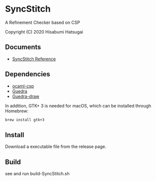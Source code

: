 # SyncStitch

A Refinement Checker based on CSP

Copyright (C) 2020 Hisabumi Hatsugai

## Documents

- [SyncStitch Reference](https://www.principia-m.com/syncstitch/SyncStitch_reference.pdf)

## Dependencies

- [ocaml-csp](https://github.com/hatsugai/ocaml-csp)
- [Guedra](https://github.com/hatsugai/Guedra)
- [Guedra-draw](https://github.com/hatsugai/Guedra-draw)

In addition, GTK+ 3 is needed for macOS, which can be installed through Homebrew:

```sh
brew install gtk+3
```

## Install

Download a executable file from the release page.

## Build

see and run build-SyncStitch.sh
